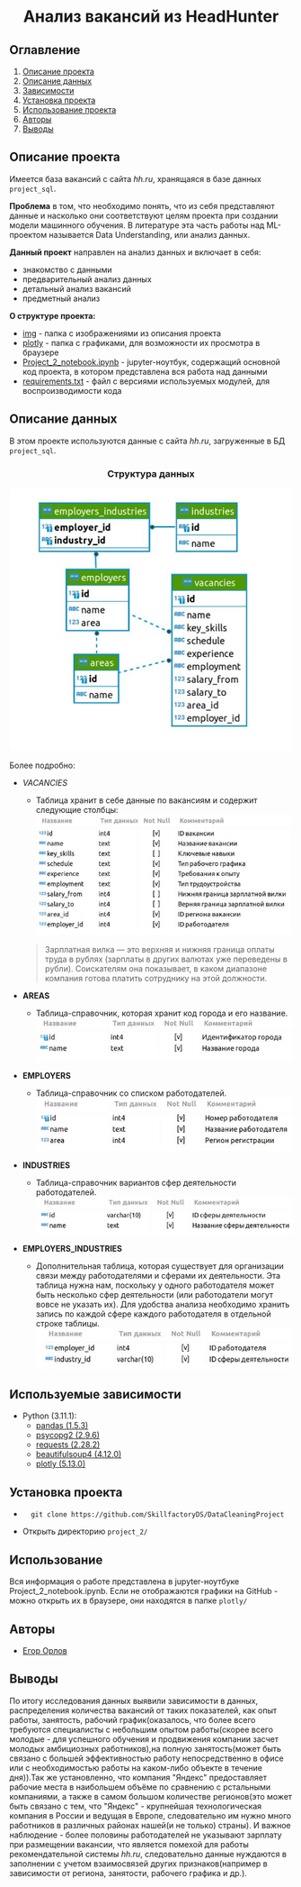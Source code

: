 # <center> Анализ вакансий из HeadHunter

## Оглавление
1. [Описание проекта](#Описание-проекта)
2. [Описание данных](#Описание-данных)
3. [Зависимости](#Используемые-зависимости)
4. [Установка проекта](#Установка-проекта)
5. [Использование проекта](#Использование)
6. [Авторы](#Авторы)
7. [Выводы](#выводы)

## Описание проекта

Имеется база вакансий с сайта _hh.ru_, хранящаяся в базе данных `project_sql`.

**Проблема** в том, что необходимо понять, что из себя представляют данные и насколько они соответствуют целям проекта при создании модели машинного обучения. В литературе эта часть работы над ML-проектом называется Data Understanding, или анализ данных.

**Данный проект** направлен на анализ данных и включает в себя:

* знакомство с данными
* предварительный анализ данных
* детальный анализ вакансий
* предметный анализ

**О структуре проекта:**
* [img](./img) - папка с изображениями из описания проекта
* [plotly](./plotly) - папка с графиками, для возможности их просмотра в браузере 
* [Project_2_notebook.ipynb](./Project_2_notebook.ipynb) - jupyter-ноутбук, содержащий основной код проекта, в котором представлена вся работа над данными
* [requirements.txt](./requirements.txt) - файл с версиями используемых модулей, для воспроизводимости кода


## Описание данных
В этом проекте используются данные с сайта _hh.ru_, загруженные в БД `project_sql`.

### <center> Структура данных
![](./img/dataStructure.JPG)

Более подробно:
* *VACANCIES*
  * Таблица хранит в себе данные по вакансиям и содержит следующие столбцы:
  ![](./img/vacancies.JPG)
  >Зарплатная вилка — это верхняя и нижняя граница оплаты труда в рублях (зарплаты в других валютах уже переведены в рубли). Соискателям она показывает, в каком диапазоне компания готова платить сотруднику на этой должности.

* **AREAS**
  * Таблица-справочник, которая хранит код города и его название.
  ![](./img/areas.JPG)

* **EMPLOYERS**
  * Таблица-справочник со списком работодателей.
  ![](./img/employers.JPG)

* **INDUSTRIES**
  * Таблица-справочник вариантов сфер деятельности работодателей.
  ![](./img/industries.JPG)

* **EMPLOYERS_INDUSTRIES**
  * Дополнительная таблица, которая существует для организации связи между работодателями и сферами их деятельности.
  Эта таблица нужна нам, поскольку у одного работодателя может быть несколько сфер деятельности (или работодатели могут вовсе не указать их). Для удобства анализа необходимо хранить запись по каждой сфере каждого работодателя в отдельной строке таблицы.
  ![](./img/employers_industries.JPG)
## Используемые зависимости
* Python (3.11.1):
    * [pandas (1.5.3)](https://pandas.pydata.org)
    * [psycopg2 (2.9.6)](https://www.psycopg.org)
    * [requests (2.28.2)](https://seaborn.pydata.org)
    * [beautifulsoup4 (4.12.0)](https://www.crummy.com/software/BeautifulSoup/)
    * [plotly (5.13.0)](https://plotly.com/python/)

## Установка проекта

* ```
    git clone https://github.com/SkillfactoryDS/DataCleaningProject
    ```
* Открыть директорию  `project_2/`  
                             

## Использование
Вся информация о работе представлена в jupyter-ноутбуке Project_2_notebook.ipynb.
Если не отображаются графики на GitHub - можно открыть их в браузере, они находятся в папке `plotly/`

## Авторы

* [Егор Орлов](https://vk.com/liquidlogic)

## Выводы

По итогу исследования данных выявили зависимости в данных, распределения количества вакансий от таких показателей, как опыт работы, занятость, рабочий график(оказалось, что более всего требуются специалисты с небольшим опытом работы(скорее всего молодые - для успешного обучения и продвижения компании засчет молодых амбициозных работников),на полную занятость(может быть связано с большей эффективностью работу непосредственно в офисе или с необходимостью работы на каком-либо объекте в течение дня)).Так же установленно, что компания "Яндекс" предоставляет рабочие места в наибольшем объёме по сравнению с рстальными компаниями, а также в самом большом количестве регионов(это может быть связано с тем, что "Яндекс" - крупнейшая технологическая компания в России и ведущая в Европе, следовательно им нужно много работников в различных районах нашей(и не только) страны). И важное наблюдение - более половины работодателей не указывают зарплату при размещении вакансии, что является помехой для работы рекомендательной системы _hh.ru_, следовательно данные нуждаются в заполнении с учетом взаимосвязей других признаков(например в зависимости от региона, занятости, рабочего графика и др.).